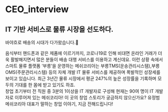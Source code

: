 # CEO_interview
## IT 기반 서비스로 물류 시장을 선도하다.     

바야흐로 배송의 시대가 다가왔습니다.:articulated_lorry:       

음식부터 핸드폰과 같은 제품에 이르기까지, 코로나19로 인해 비대면 온라인 거래가 더욱 활발해지면서 많은 분들이 배송 대행 서비스를 이용하고 계신데요. 이런 상황 속에서 스마트 물류 플랫폼 ‘부릉’을 운영하는 메쉬코리아는 부릉TMS(운송관리시스템),부릉OMS(주문관리시스템) 등의 자체 개발 IT 물류 서비스를 제공하며 폭발적인 성장세를 보이고 있습니다. 최근 3년간 물류 시장에서 평균 247%의 높은 성장률을 기록하며 모두의 기대를 한 몸에 받고 있기도 하죠.       
창업 초기부터 전 직원 중 3분의 1이상을 IT 개발자로 구성해 현재는 90여 명이 IT 개발자로 이루어져 있는 메쉬코리아! 이 곳의 창업 스토리가 궁금하지 않으신가요? 유정범 메쉬코리아 대표가 말하는 창업 이야기, 지금 전해드립니다!
